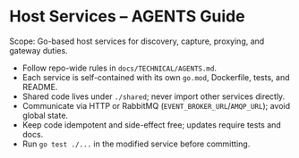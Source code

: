 # Host Services – AGENTS Guide

Scope: Go-based host services for discovery, capture, proxying, and gateway duties.

- Follow repo-wide rules in `docs/TECHNICAL/AGENTS.md`.
- Each service is self-contained with its own `go.mod`, Dockerfile, tests, and README.
- Shared code lives under `./shared`; never import other services directly.
- Communicate via HTTP or RabbitMQ (`EVENT_BROKER_URL`/`AMQP_URL`); avoid global state.
- Keep code idempotent and side-effect free; updates require tests and docs.
- Run `go test ./...` in the modified service before committing.
